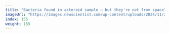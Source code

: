 ```yaml
---
title: "Bacteria found in asteroid sample – but they're not from space"
imageUrl: "https://images.newscientist.com/wp-content/uploads/2024/11/22142622/SEI_230534717.jpg?width=788"
index: 155
weight: 155
---
```

